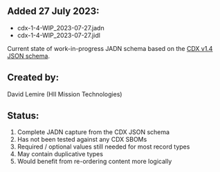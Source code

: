 ## Added 27 July 2023:
 * cdx-1-4-WIP_2023-07-27.jadn
 * cdx-1-4-WIP_2023-07-27.jidl
  
Current state of work-in-progress JADN schema based on the [CDX v1.4 JSON schema](https://github.com/CycloneDX/specification/blob/master/schema/bom-1.4.schema.json).

## Created by: 
David Lemire (HII Mission Technologies)

## Status:

 1) Complete JADN capture from the CDX JSON schema
 2) Has not been tested against any CDX SBOMs
 3) Required / optional values still needed for most record types
 4) May contain duplicative types
 5) Would benefit from re-ordering content more logically